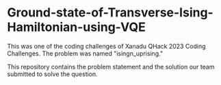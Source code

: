 # Ground-state-of-Transverse-Ising-Hamiltonian-using-VQE

This was one of the coding challenges of Xanadu QHack 2023 Coding Challenges. The problem was named "isingn_uprising."

This repository contains the problem statement and the solution our team submitted to solve the question.
